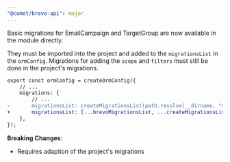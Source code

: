 ```yaml
---
"@comet/brevo-api": major
---
```


Basic migrations for EmailCampaign and TargetGroup are now available in the module directly.

They must be imported into the project and added to the `migrationsList` in the `ormConfig`. Migrations for adding the `scope` and `filters` must still be done in the project's migrations.

```diff
export const ormConfig = createOrmConfig({
    // ...
    migrations: {
        // ...
-       migrationsList: createMigrationsList(path.resolve(__dirname, "migrations")),
+       migrationsList: [...brevoMigrationsList, ...createMigrationsList(path.resolve(__dirname, "migrations"))],
    },
});

```

**Breaking Changes**:

-   Requires adaption of the project's migrations
